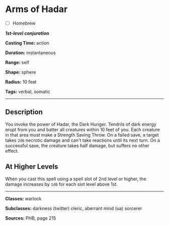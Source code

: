 # Arms of Hadar

- [ ] Homebrew

***1st-level conjuration***

**Casting Time:** action

**Duration:** instantaneous

**Range:** self

**Shape:** sphere

**Radius:** 10 feet

**Tags:** verbal, somatic

---

## Description
You invoke the power of Hadar, the Dark Hunger.
Tendrils of dark energy erupt from you and batter all creatures within 10 feet of you.
Each creature in that area must make a Strength Saving Throw.
On a failed save, a target takes `2d6` necrotic damage and can't take reactions until its next turn.
On a successful save, the creature takes half damage, but suffers no other effect.

## At Higher Levels
When you cast this spell using a spell slot of 2nd level or higher, the damage increases by `1d6` for each slot level above 1st.

---

**Classes:** warlock

**Subclasses:** darkness (twitter) cleric, aberrant mind (ua) sorcerer

**Sources:** PHB, page 215
